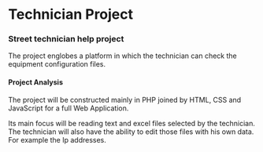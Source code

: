 # Technician Project
<h3>Street technician help project</h3>
<p> The project englobes a platform in which the technician can check the equipment configuration files.</p>  
<h4>Project Analysis</h4>
<p> The project will be constructed mainly in PHP joined by HTML, CSS and JavaScript for a full Web Application.</p>
<p> Its main focus will be reading text and excel files selected by the technician. The technician will also have the ability to edit those files with his own data. For example the Ip addresses.</p>
